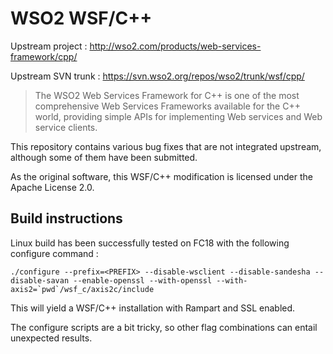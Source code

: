 WSO2 WSF/C++
============

Upstream project : http://wso2.com/products/web-services-framework/cpp/

Upstream SVN trunk : https://svn.wso2.org/repos/wso2/trunk/wsf/cpp/

> The WSO2 Web Services Framework for C++ is one of the most comprehensive Web Services Frameworks available for the C++ world, providing simple APIs for implementing Web services and Web service clients.

This repository contains various bug fixes that are not integrated upstream, although some of them have been submitted.

As the original software, this WSF/C++ modification is licensed under the Apache License 2.0.

Build instructions
------------------

Linux build has been successfully tested on FC18 with the following configure command :

    ./configure --prefix=<PREFIX> --disable-wsclient --disable-sandesha --disable-savan --enable-openssl --with-openssl --with-axis2=`pwd`/wsf_c/axis2c/include

This will yield a WSF/C++ installation with Rampart and SSL enabled.

The configure scripts are a bit tricky, so other flag combinations can entail unexpected results.
